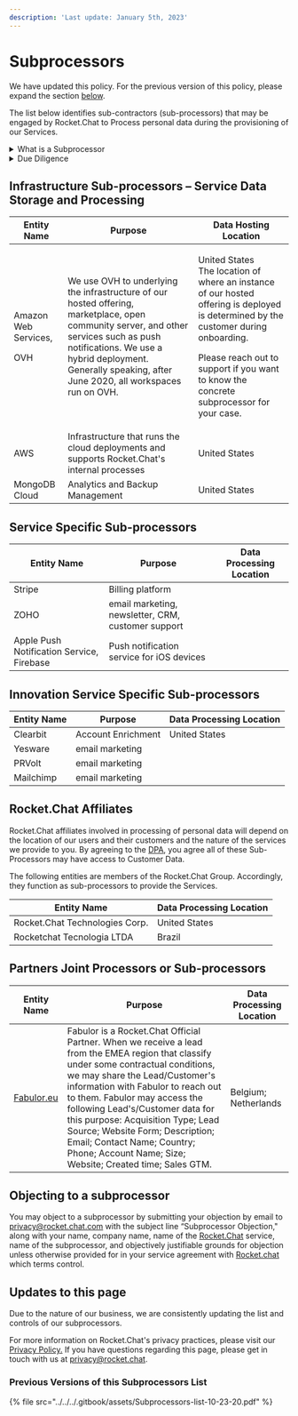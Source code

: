 ```yaml
---
description: 'Last update: January 5th, 2023'
---
```


# Subprocessors

We have updated this policy. For the previous version of this policy, please expand the section [below](subprocessors.md#previous-versions-of-this-subprocessors-list).

The list below identifies sub-contractors (sub-processors) that may be engaged by Rocket.Chat to Process personal data during the provisioning of our Services.

<details>

<summary>What is a Subprocessor</summary>

A sub-processor is a third-party data processor engaged by Rocket.Chat, including entities from within the Rocket.Chat Group, who has or potentially will have access to or process Service Data (which may contain Personal Data). Rocket.Chat engages different types of sub-processors to perform various functions as explained in the tables below.

</details>

<details>

<summary>Due Diligence</summary>

Rocket.Chat undertakes to use a commercially reasonable selection process by which it evaluates the security, privacy, and confidentiality practices of proposed sub-processors that will or may have access to or otherwise process Service Data.

</details>

## Infrastructure Sub-processors – Service Data Storage and Processing

| Entity Name                           | Purpose                                                                                                                                                                                                                                            | Data Hosting Location                                                                                                                                                                                                                        |
| ------------------------------------- | -------------------------------------------------------------------------------------------------------------------------------------------------------------------------------------------------------------------------------------------------- | -------------------------------------------------------------------------------------------------------------------------------------------------------------------------------------------------------------------------------------------- |
| <p>Amazon Web Services,</p><p>OVH</p> | We use OVH to underlying the infrastructure of our hosted offering, marketplace, open community server, and other services such as push notifications. We use a hybrid deployment. Generally speaking, after June 2020, all workspaces run on OVH. | <p>United States<br>The location of where an instance of our hosted offering is deployed is determined by the customer during onboarding.</p><p>Please reach out to support if you want to know the concrete subprocessor for your case.</p> |
| AWS                                   | Infrastructure that runs the cloud deployments and supports Rocket.Chat's internal processes                                                                                                                                                       | United States                                                                                                                                                                                                                                |
| MongoDB Cloud                         | Analytics and Backup Management                                                                                                                                                                                                                    | United States                                                                                                                                                                                                                                |

## Service Specific Sub-processors

| Entity Name                               | Purpose                                            | Data Processing Location |
| ----------------------------------------- | -------------------------------------------------- | ------------------------ |
| Stripe                                    | Billing platform                                   |                          |
| ZOHO                                      | email marketing, newsletter, CRM, customer support |                          |
| Apple Push Notification Service, Firebase | Push notification service for iOS devices          |                          |

## Innovation Service Specific Sub-processors

| Entity Name | Purpose            | Data Processing Location |
| ----------- | ------------------ | ------------------------ |
| Clearbit    | Account Enrichment | United States            |
| Yesware     | email marketing    |                          |
| PRVolt      | email marketing    |                          |
| Mailchimp   | email marketing    |                          |

## Rocket.Chat Affiliates

Rocket.Chat affiliates involved in processing of personal data will depend on the location of our users and their customers and the nature of the services we provide to you. By agreeing to the [DPA](https://docs.rocket.chat/privacy-and-security/data-processing-agreement), you agree all of these Sub-Processors may have access to Customer Data.&#x20;

The following entities are members of the Rocket.Chat Group. Accordingly, they function as sub-processors to provide the Services.

| Entity Name                    | Data Processing Location |
| ------------------------------ | ------------------------ |
| Rocket.Chat Technologies Corp. | United States            |
| Rocketchat Tecnologia LTDA     | Brazil                   |

## Partners Joint Processors or Sub-processors&#x20;

| Entity Name                                          | Purpose                                                                                                                                                                                                                                                                                                                                                                                                                                              | Data Processing Location |
| ---------------------------------------------------- | ---------------------------------------------------------------------------------------------------------------------------------------------------------------------------------------------------------------------------------------------------------------------------------------------------------------------------------------------------------------------------------------------------------------------------------------------------- | ------------------------ |
| [Fabulor.eu](https://fabulor.eu/en/support/contact/) | Fabulor is a Rocket.Chat Official Partner. When we receive a lead from the EMEA region that classify under some contractual conditions, we may share the Lead/Customer's information with Fabulor to reach out to them. Fabulor may access the following Lead's/Customer data for this purpose: Acquisition Type; Lead Source; Website Form; Description; Email; Contact Name; Country; Phone; Account Name; Size; Website; Created time; Sales GTM. | Belgium; Netherlands     |

## **Objecting to a subprocessor**

You may object to a subprocessor by submitting your objection by email to [privacy@rocket.chat.com](mailto:privacy@rocket.chat.com) with the subject line “Subprocessor Objection," along with your name, company name, name of the [Rocket.Chat](http://rocket.chat) service, name of the subprocessor, and objectively justifiable grounds for objection unless otherwise provided for in your service agreement with [Rocket.chat](http://rocket.chat) which terms control.

## Updates to this page

Due to the nature of our business, we are consistently updating the list and controls of our subprocessors.

For more information on Rocket.Chat's privacy practices, please visit our [Privacy Policy.](https://docs.rocket.chat/privacy-and-security/privacy-policies/privacy) If you have questions regarding this page, please get in touch with us at privacy@rocket.chat.&#x20;

### Previous Versions of this Subprocessors List

{% file src="../../../.gitbook/assets/Subprocessors-list-10-23-20.pdf" %}
